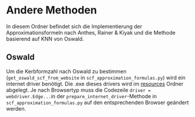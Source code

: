 # Andere Methoden

In diesem Ordner befindet sich die Implementierung der Approximationsformeln nach Anthes, Rainer & Kiyak und die Methode basierend auf KNN von Oswald.

## Oswald
Um die Kerbformzahl nach Oswald zu bestimmen (`get_oswald_scf_from_website` in `scf_approximation_formulas.py`) wird ein internet driver benötigt. Die .exe dieses drivers wird im [resources](resources) Ordner abgelegt. Je nach Browsertyp muss die Codezeile `driver = webdriver.Edge...`in der `prepare_internet_driver`-Methode in `scf_approximation_formulas.py` auf den entsprechenden Browser geändert werden.